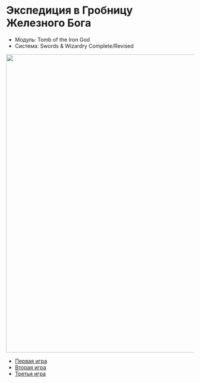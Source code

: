 # Экспедиция в Гробницу Железного Бога

- Модуль: Tomb of the Iron God
- Система: Swords & Wizardry Complete/Revised

<a href="https://github.com/8kto/ttrpg-recaps/assets/18572703/e1564662-c34e-4541-9519-88f24f527512"><img src="https://github.com/8kto/ttrpg-recaps/assets/18572703/e1564662-c34e-4541-9519-88f24f527512" style="width:800px" /></a>

- [Первая игра](./2024-05-05-game-1.md)
- [Вторая игра](./2024-05-11-game-2.md)
- [Третья игра](./2024-06-22-game-3.md)
